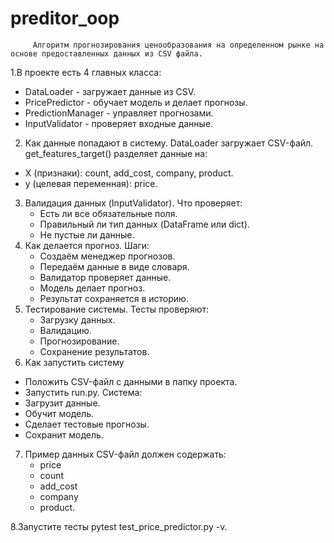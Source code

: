 ﻿# preditor_oop

         Aлгоритм прогнозирования ценообразования на определенном рынке на основе предоставленных данных из CSV файла.
     
1.В проекте есть 4 главных класса:

  - DataLoader - загружает данные из CSV.
  - PricePredictor - обучает модель и делает прогнозы.
  - PredictionManager - управляет прогнозами.
  - InputValidator - проверяет входные данные.

2. Как данные попадают в систему.
 DataLoader загружает CSV-файл.
 get_features_target() разделяет данные на:
  - X (признаки): count, add_cost, company, product.
  - y (целевая переменная): price.

3. Валидация данных (InputValidator).
Что проверяет:
   - Есть ли все обязательные поля.
   - Правильный ли тип данных (DataFrame или dict).
   - Не пустые ли данные.
4. Как делается прогноз.
  Шаги:
     - Создаём менеджер прогнозов.
     - Передаём данные в виде словаря.
     - Валидатор проверяет данные.
     - Модель делает прогноз.
     - Результат сохраняется в историю.
5. Тестирование системы.
  Тесты проверяют:
     - Загрузку данных.
     - Валидацию.
     - Прогнозирование.
     - Сохранение результатов.
6. Как запустить систему
  - Положить CSV-файл с данными в папку проекта.
  - Запустить run.py.
  Система:
  - Загрузит данные.
  - Обучит модель.
  - Сделает тестовые прогнозы.
  - Сохранит модель.
7. Пример данных
  CSV-файл должен содержать:
   - price
   - count
   - add_cost
   - company
   - product. 

8.Запустите тесты pytest test_price_predictor.py -v.
